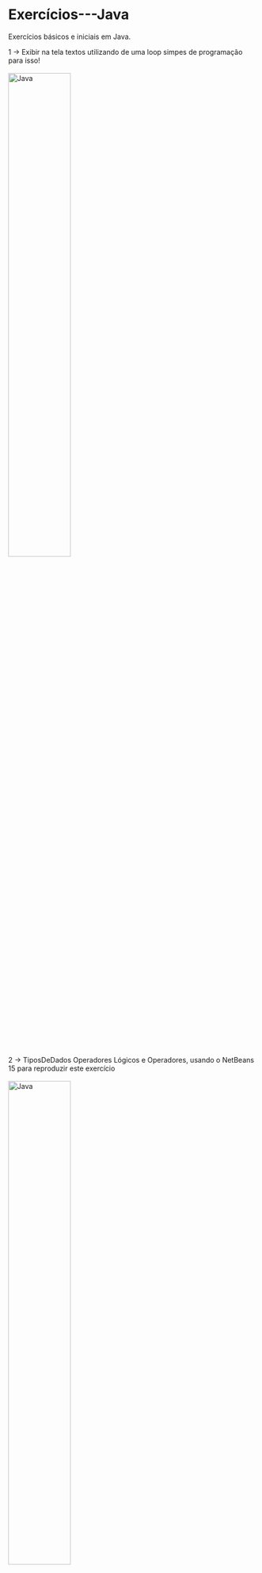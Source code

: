 # Exercícios---Java
Exercícios básicos e iniciais em Java.

1 -> Exibir na tela textos utilizando de uma loop simpes de programação para isso!<br><br>
<img src="https://raw.githubusercontent.com/APONTES19/Exercicios---JAVA_ORACLE/main/img/Exerc%C3%ADcio1.jpg"
     width="50%" title="Exercício1" alt="Java"><br><br>




2 -> TiposDeDados Operadores Lógicos e Operadores, usando o NetBeans 15 para reproduzir este exercício<br><br>
<img src="https://raw.githubusercontent.com/APONTES19/Exercicios---JAVA/main/img/Resultado%20de%20testes.jpg"
     width="50%" title="Exercício1" alt="Java"><br><br>



3 -> Saída de dados (na tela): vejá que usamos uma forma de printar dois elementos no System como texto mais Variavel nome ! <br><br>
<img src="https://raw.githubusercontent.com/APONTES19/Exercicios---JAVA/main/img/3.jpg"
     width="50%" title="Exercício1" alt="Java"><br><br>
<img src="https://raw.githubusercontent.com/APONTES19/Exercicios---JAVA/main/img/3.1.jpg"
     width="50%" title="Exercício1" alt="Java"><br><br>




4 -> Operadores matemáticos, desenvolvido e compilado no terminal , usar javac e java conforme orientações anteriores ! <br><br>
<img src="https://github.com/APONTES19/Exercicios---JAVA/blob/main/img/4.jpg?raw=true"
     width="50%" title="Exercício1" alt="Java"><br><br>
<img src="https://github.com/APONTES19/Exercicios---JAVA/blob/main/img/4%20resposta.jpg?raw=true"
     width="50%" title="Exercício1" alt="Java"><br><br>




5 -> Laços (For), desenvolvido e compilado no terminal , usar javac e java conforme orientações anteriores ! <br><br>
<img src="https://github.com/APONTES19/Exercicios---JAVA/blob/main/img/5.jpg?raw=true"
     width="50%" title="Exercício1" alt="Java"><br><br>
<img src="https://github.com/APONTES19/Exercicios---JAVA/blob/main/img/5%20Resposta.jpg?raw=true"
     width="50%" title="Exercício1" alt="Java"><br><br>




6 -> Laços (while), desenvolvido e compilado no terminal , usar javac e java conforme orientações anteriores ! <br><br>
<img src="https://github.com/APONTES19/Exercicios---JAVA/blob/main/img/6.jpg"
     width="50%" title="Exercício1" alt="Java"><br><br>
<img src="https://github.com/APONTES19/Exercicios---JAVA/blob/main/img/6%20resposta.jpg"
     width="50%" title="Exercício1" alt="Java"><br><br>



7 -> Seleção If ; Else ; Else if , desensolvido e compilado no terminal , usar javac e java conforme orientações anteriores !
<br>*importantes usados nesta atividade leitores de teclado com método Scanner, não foi tratado a entrada ex.: string e outros.<br><br>
<img src="https://github.com/APONTES19/Exercicios---JAVA/blob/main/img/7.jpg"
     width="50%" title="Exercício1" alt="Java"><br><br>
<img src="https://github.com/APONTES19/Exercicios---JAVA/blob/main/img/resposta%207.jpg"
     width="50%" title="Exercício1" alt="Java"><br><br>



8 -> Seleção ternário , desenvolvido e compilado no terminal , usar javac e java conforme orientações anteriores !<br><br>
<img src="https://github.com/APONTES19/Exercicios---JAVA/blob/main/img/8.jpg"
     width="50%" title="Exercício1" alt="Java"><br><br>
<img src="https://github.com/APONTES19/Exercicios---JAVA/blob/main/img/8%20resposta.jpg"
     width="50%" title="Exercício1" alt="Java"><br><br>




9 -> Seleção Switch , desenvolvido e compilado no terminal , usar javac e java conforme orientações anteriores !<br><br>
<img src="https://github.com/APONTES19/Exercicios---JAVA/blob/main/img/9.jpg"
     width="50%" title="Exercício1" alt="Java"><br><br>
<img src="https://github.com/APONTES19/Exercicios---JAVA/blob/main/img/9%20respostas.jpg"
     width="50%" title="Exercício1" alt="Java"><br><br>
     
     
     


10 -> Operadores lógicos && -e || -ou, desenvolvido e compilado no terminal , usar javac e java conforme orientações anteriores !<br><br>
<img src="https://github.com/APONTES19/Exercicios---JAVA/blob/main/img/10.jpg"
     width="50%" title="Exercício1" alt="Java"><br><br>
<img src="https://github.com/APONTES19/Exercicios---JAVA/blob/main/img/10resposta.jpg"
     width="50%" title="Exercício1" alt="Java"><br><br>
     
     
     
      
     
     

11 -> Usando leitor de entrada Read em loop importante o uso de Try/catch tratamento de exceção, desenvolvido e compilado no vscode , usar javac e java conforme orientações anteriores !<br><br>
<img src="https://github.com/APONTES19/Exercicios---JAVA/blob/main/img/11.jpg"
     width="50%" title="Exercício1" alt="Java"><br><br>
<img src="https://github.com/APONTES19/Exercicios---JAVA/blob/main/img/Exercicio11.gif"
     width="50%" title="Exercício1" alt="Java"><br><br>






12 -> Convertendo em inteiro quando necessário uso de Interger.Parse e matches, desenvolvido e compilado no vscode , usar javac e java conforme orientações anteriores !<br><br>
Referência usando Matches= https://www.devmedia.com.br/conceitos-basicos-sobre-expressoes-regulares-em-java/27539#:~:text=O%20m%C3%A9todo%20matches%20especifica%20uma,booleano%20(true%20ou%20false) <br><br>
<img src="https://github.com/APONTES19/Exercicios---JAVA/blob/main/img/12.jpg"
     width="50%" title="Exercício1" alt="Java"><br><br>
<img src="https://github.com/APONTES19/Exercicios---JAVA/blob/main/img/12%20resposta.jpg"
     width="50%" title="Exercício1" alt="Java"><br><br>
     
     
     
     
     
     
13 -> Calculadora simples, leitura de dados e switch importante readline quando só ener usar .IsEmpty, desenvolvido e compilado no vscode , usar javac e java conforme orientações anteriores !<br><br>
<img src="https://github.com/APONTES19/Exercicios---JAVA/blob/main/img/12.jpg"
     width="50%" title="Exercício1" alt="Java"><br><br>
<img src="https://github.com/APONTES19/Exercicios---JAVA/blob/main/img/12%20resposta.jpg"
     width="50%" title="Exercício1" alt="Java"><br><br>
